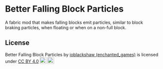 # Better Falling Block Particles
A fabric mod that makes falling blocks emit particles, similar to block braking particles, when floating or when on a non-full block.

## License
<p xmlns:cc="http://creativecommons.org/ns#" xmlns:dct="http://purl.org/dc/terms/">Better Falling Block Particles by <a rel="cc:attributionURL dct:creator" property="cc:attributionName" href="https://enchanted.games/">ioblackshaw (enchanted_games)</a> is licensed under <a href="http://creativecommons.org/licenses/by/4.0/?ref=chooser-v1" target="_blank" rel="license noopener noreferrer" style="display:inline-block;">CC BY 4.0<img style="height:22px!important;margin-left:3px;vertical-align:text-bottom;" src="https://mirrors.creativecommons.org/presskit/icons/cc.svg?ref=chooser-v1"><img style="height:22px!important;margin-left:3px;vertical-align:text-bottom;" src="https://mirrors.creativecommons.org/presskit/icons/by.svg?ref=chooser-v1"></a></p> 

